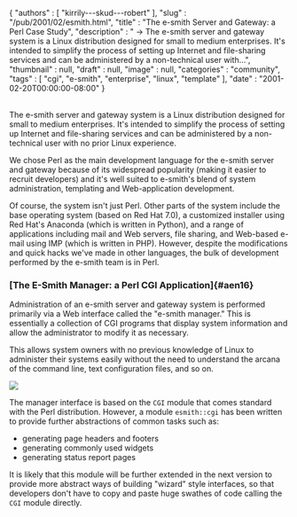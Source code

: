 {
   "authors" : [
      "kirrily---skud---robert"
   ],
   "slug" : "/pub/2001/02/esmith.html",
   "title" : "The e-smith Server and Gateway: a Perl Case Study",
   "description" : " -> The e-smith server and gateway system is a Linux distribution designed for small to medium enterprises. It's intended to simplify the process of setting up Internet and file-sharing services and can be administered by a non-technical user with...",
   "thumbnail" : null,
   "draft" : null,
   "image" : null,
   "categories" : "community",
   "tags" : [
      "cgi",
      "e-smith",
      "enterprise",
      "linux",
      "template"
   ],
   "date" : "2001-02-20T00:00:00-08:00"
}





\
The e-smith server and gateway system is a Linux distribution designed
for small to medium enterprises. It's intended to simplify the process
of setting up Internet and file-sharing services and can be administered
by a non-technical user with no prior Linux experience.

We chose Perl as the main development language for the e-smith server
and gateway because of its widespread popularity (making it easier to
recruit developers) and it's well suited to e-smith's blend of system
administration, templating and Web-application development.

Of course, the system isn't just Perl. Other parts of the system include
the base operating system (based on Red Hat 7.0), a customized installer
using Red Hat's Anaconda (which is written in Python), and a range of
applications including mail and Web servers, file sharing, and Web-based
e-mail using IMP (which is written in PHP). However, despite the
modifications and quick hacks we've made in other languages, the bulk of
development performed by the e-smith team is in Perl.

### [The E-Smith Manager: a Perl CGI Application]{#aen16}

Administration of an e-smith server and gateway system is performed
primarily via a Web interface called the "e-smith manager." This is
essentially a collection of CGI programs that display system information
and allow the administrator to modify it as necessary.

This allows system owners with no previous knowledge of Linux to
administer their systems easily without the need to understand the
arcana of the command line, text configuration files, and so on.

<div class="mediaobject">

![](/images/_pub_2001_02_esmith/perl-article-manager.jpg)

</div>

The manager interface is based on the `CGI` module that comes standard
with the Perl distribution. However, a module `esmith::cgi` has been
written to provide further abstractions of common tasks such as:

-   generating page headers and footers
-   generating commonly used widgets
-   generating status report pages

It is likely that this module will be further extended in the next
version to provide more abstract ways of building "wizard" style
interfaces, so that developers don't have to copy and paste huge swathes
of code calling the `CGI` module directly.


